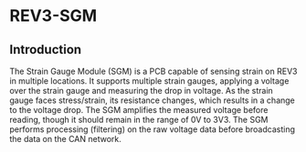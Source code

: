 # REV3-SGM

## Introduction
The Strain Gauge Module (SGM) is a PCB capable of sensing strain on REV3 in multiple locations. It 
supports multiple strain gauges, applying a voltage over the strain gauge and measuring the drop in voltage.
As the strain gauge faces stress/strain, its resistance changes, which results in a change to the voltage 
drop. The SGM amplifies the measured voltage before reading, though it should remain in the range of 0V to 3V3.
The SGM performs processing (filtering) on the raw voltage data before broadcasting the data on the CAN network.
